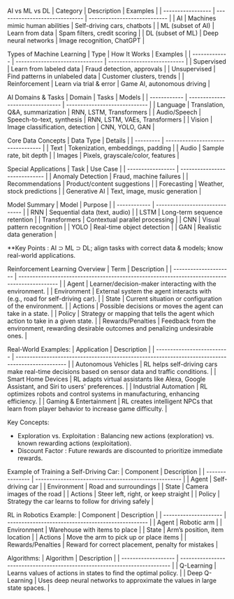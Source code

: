 AI vs ML vs DL
| Category          | Description                    | Examples                     |
| ----------------- | ------------------------------ | ---------------------------- |
| AI                | Machines mimic human abilities | Self-driving cars, chatbots  |
| ML (subset of AI) | Learn from data                | Spam filters, credit scoring |
| DL (subset of ML) | Deep neural networks           | Image recognition, ChatGPT   |

Types of Machine Learning
| Type          | How It Works                    | Examples                    |
| ------------- | ------------------------------- | --------------------------- |
| Supervised    | Learn from labeled data         | Fraud detection, approvals  |
| Unsupervised  | Find patterns in unlabeled data | Customer clusters, trends   |
| Reinforcement | Learn via trial & error         | Game AI, autonomous driving |

AI Domains & Tasks
| Domain       | Tasks                            | Models                        |
| ------------ | -------------------------------- | ----------------------------- |
| Language     | Translation, Q\&A, summarization | RNN, LSTM, Transformers       |
| Audio/Speech | Speech-to-text, synthesis        | RNN, LSTM, VAEs, Transformers |
| Vision       | Image classification, detection  | CNN, YOLO, GAN                |

Core Data Concepts
| Data Type | Details                           |
| --------- | --------------------------------- |
| Text      | Tokenization, embeddings, padding |
| Audio     | Sample rate, bit depth            |
| Images    | Pixels, grayscale/color, features |

Special Applications
| Task              | Use Case                      |
| ----------------- | ----------------------------- |
| Anomaly Detection | Fraud, machine failures       |
| Recommendations   | Product/content suggestions   |
| Forecasting       | Weather, stock predictions    |
| Generative AI     | Text, image, music generation |

Model Summary
| Model        | Purpose                        |
| ------------ | ------------------------------ |
| RNN          | Sequential data (text, audio)  |
| LSTM         | Long-term sequence retention   |
| Transformers | Contextual parallel processing |
| CNN          | Visual pattern recognition     |
| YOLO         | Real-time object detection     |
| GAN          | Realistic data generation      |

**Key Points  : AI ⊃ ML ⊃ DL; align tasks with correct data & models; know real-world applications.

Reinforcement Learning Overview
|   Term                |   Description                                                                                |
| --------------------- | -------------------------------------------------------------------------------------------- |
|   Agent               | Learner/decision-maker interacting with the environment.                                     |
|   Environment         | External system the agent interacts with (e.g., road for self-driving car).                  |
|   State               | Current situation or configuration of the environment.                                       |
|   Actions             | Possible decisions or moves the agent can take in a state.                                   |
|   Policy              | Strategy or mapping that tells the agent which action to take in a given state.              |
|   Rewards/Penalties   | Feedback from the environment, rewarding desirable outcomes and penalizing undesirable ones. |

Real-World Examples:
|   Application              |   Description                                                                                    |
| -------------------------- | ------------------------------------------------------------------------------------------------ |
|   Autonomous Vehicles      | RL helps self-driving cars make real-time decisions based on sensor data and traffic conditions. |
|   Smart Home Devices       | RL adapts virtual assistants like Alexa, Google Assistant, and Siri to users' preferences.       |
|   Industrial Automation    | RL optimizes robots and control systems in manufacturing, enhancing efficiency.                  |
|   Gaming & Entertainment   | RL creates intelligent NPCs that learn from player behavior to increase game difficulty.         |

Key Concepts:
*   Exploration vs. Exploitation  : Balancing new actions (exploration) vs. known rewarding actions (exploitation).
*   Discount Factor  : Future rewards are discounted to prioritize immediate rewards.

Example of Training a Self-Driving Car:
|   Component     |   Description                                        |
| --------------- | ---------------------------------------------------- |
|   Agent         | Self-driving car                                     |
|   Environment   | Road and surroundings                                |
|   State         | Camera images of the road                            |
|   Actions       | Steer left, right, or keep straight                  |
|   Policy        | Strategy the car learns to follow for driving safely |

RL in Robotics Example:
|   Component           |   Description                                      |
| --------------------- | -------------------------------------------------- |
|   Agent               | Robotic arm                                        |
|   Environment         | Warehouse with items to place                      |
|   State               | Arm’s position, item location                      |
|   Actions             | Move the arm to pick up or place items             |
|   Rewards/Penalties   | Reward for correct placement, penalty for mistakes |

Algorithms:
|   Algorithm         |   Description                                                              |
| ------------------- | -------------------------------------------------------------------------- |
|   Q-Learning        | Learns values of actions in states to find the optimal policy.             |
|   Deep Q-Learning   | Uses deep neural networks to approximate the values in large state spaces. |

